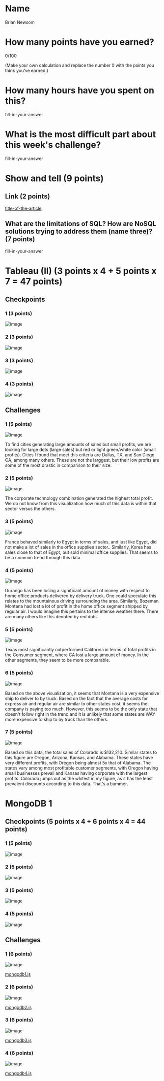 # Name

Brian Newsom

# How many points have you earned?

0/100

(Make your own calculation and replace the number 0 with the points you think you've earned.)

# How many hours have you spent on this?

fill-in-your-answer

# What is the most difficult part about this week's challenge?

fill-in-your-answer

# Show and tell (9 points)

## Link (2 points)

[title-of-the-article](http://link-to-an-article-comparing-nosql-and-sql)

## What are the limitations of SQL? How are NoSQL solutions trying to address them (name three)? (7 points)

fill-in-your-answer

# Tableau (II) (3 points x 4 + 5 points x 7 = 47 points)

## Checkpoints

### 1 (3 points)

![image](tableaucp1.png?raw=true)

### 2 (3 points)

![image](tableaucp2.png?raw=true)

### 3 (3 points)

![image](tableaucp3.png?raw=true)

### 4 (3 points)

![image](tableaucp4.png?raw=true)

## Challenges

### 1 (5 points)

![image](tableauch1.png?raw=true)

To find cities generating large amounts of sales but small profits, we are looking for large dots (large sales) but red or light green/white color (small profits).  Cities I found that meet this criteria are Dallas, TX, and San Diego CA, among many others.  These are not the larggest, but their low profits are some of the most drastic in comparison to their size.
### 2 (5 points)

![image](tableauch2.png?raw=true)

The corporate technology combination generated the highest total profit.  We do not know from this visualization how much of this data is within that sector versus the others.

### 3 (5 points)

![image](tableauch3.png?raw=true)

France behaved similarly to Egypt in terms of sales, and just like Egypt, did not make a lot of sales in the office supplies sector..  Similarly, Korea has sales close to that of Egypt, but sold minimal office supplies. That seems to be a common trend through this data.

### 4 (5 points)

![image](tableauch4.png?raw=true)

Durango has been losing a significant amount of money with respect to home office products delivered by delivery truck.  One could speculate this relates to the mountainous driving surrounding the area. Similarly, Bozeman Montana had lost a lot of profit in the home office segment shipped by regular air.  I would imagine this pertains to the intense weather there.  There are many others like this denoted by red dots.

### 5 (5 points)

![image](tableauch5.png?raw=true)

Texas most significantly outperformed California in terms of total profits in the Consumer segment, where CA lost a large amount of money.  In the other segments, they seem to be more comparable.

### 6 (5 points)

![image](tableauch6.png?raw=true)

Based on the above visualization, it seems that Montana is a very expensive ship to deliver to by truck.  Based on the fact that the average costs for express air and regular air are similar to other states cost, it seems the company is paying too much.  However, this seems to be the only state that doesn't follow right in the trend and it is unlikely that some states are WAY more expensive to ship to by truck than the others.

### 7 (5 points)

![image](tableauch7.png?raw=true)

Based on this data, the total sales of Colorado is $132,210.  Similar states to this figure are Oregon, Arizona, Kansas, and Alabama.  These states have very different profits, with Oregon being almost 5x that of Alabama.  The states vary among most profitable customer segments, with Oregon having small businesses prevail and Kansas having corporate with the largest profits.  Colorado jumps out as the whitest in my figure, as it has the least prevalent discounts according to this data.  That's a bummer.


# MongoDB 1

## Checkpoints (5 points x 4 + 6 points x 4 = 44  points)

### 1 (5 points)

![image](image.png?raw=true)

### 2 (5 points)

![image](image.png?raw=true)

### 3 (5 points)

![image](image.png?raw=true)

### 4 (5 points)

![image](image.png?raw=true)

## Challenges


### 1 (6 points)

![image](image.png?raw=true)

[mongodb1.js](mongodb1.js)

### 2 (6 points)

![image](image.png?raw=true)

[mongodb2.js](mongodb2.js)

### 3 (6 points)

![image](image.png?raw=true)

[mongodb3.js](mongodb3.js)

### 4 (6 points)

![image](image.png?raw=true)

[mongodb4.js](mongodb4.js)
